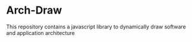 Arch-Draw
=========

This repository contains a javascript library to dynamically draw software and application architecture
